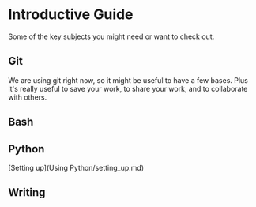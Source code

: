 # Introductive Guide

Some of the key subjects you might need or want to check out.

## Git

We are using git right now, so it might be useful to have a few bases.
Plus it's really useful to save your work, to share your work, and to collaborate with others.

## Bash


## Python

[Setting up](Using Python/setting_up.md)

## Writing
